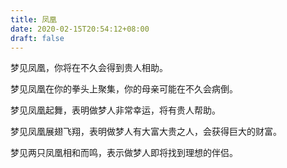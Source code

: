 ```yaml
---
title: 凤凰
date: 2020-02-15T20:54:12+08:00
draft: false
---
```


梦见凤凰，你将在不久会得到贵人相助。


梦见凤凰在你的拳头上聚集，你的母亲可能在不久会病倒。


梦见凤凰起舞，表明做梦人非常幸运，将有贵人帮助。


梦见凤凰展翅飞翔，表明做梦人有大富大贵之人，会获得巨大的财富。


梦见两只凤凰相和而鸣，表示做梦人即将找到理想的伴侣。
